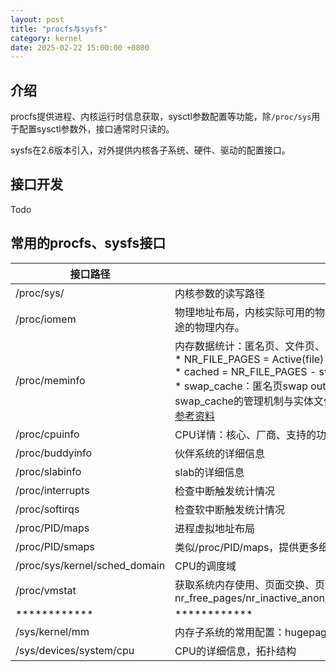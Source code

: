 ```yaml
---
layout: post
title: "procfs与sysfs"
category: kernel
date: 2025-02-22 15:00:00 +0800
---
```


## 介绍

procfs提供进程、内核运行时信息获取，sysctl参数配置等功能，除`/proc/sys`用于配置sysctl参数外，接口通常时只读的。

sysfs在2.6版本引入，对外提供内核各子系统、硬件、驱动的配置接口。

## 接口开发

Todo

## 常用的procfs、sysfs接口

|接口路径|作用|
|-|-|
|/proc/sys/|内核参数的读写路径|
|/proc/iomem|物理地址布局，内核实际可用的物理内存是System RAM，free查到的结果需要从System RAM中删除一些Reserved等特殊用途的物理内存。|
|/proc/meminfo|内存数据统计：匿名页、文件页、大页、交换分区等等大小 <https://blog.39hope.com/?p=184><br>* NR_FILE_PAGES = Active(file) + Inactive(file) + Shmem<br>* cached = NR_FILE_PAGES - swap_cache - buffer<br>* swap_cache：匿名页swap out后重新swap in后分配的内存，会使用到swap_cache的有Shmem、AnonPages，swap_cache的管理机制与实体文件类似，也属于page_cache<br>[参考资料](https://www.jianshu.com/p/391f42f8fb0d)|
|/proc/cpuinfo|CPU详情：核心、厂商、支持的功能等|
|/proc/buddyinfo|伙伴系统的详细信息|
|/proc/slabinfo|slab的详细信息|
|/proc/interrupts|检查中断触发统计情况|
|/proc/softirqs|检查软中断触发统计情况|
|/proc/PID/maps|进程虚拟地址布局|
|/proc/PID/smaps|类似/proc/PID/maps，提供更多细节：<https://www.cnblogs.com/aspirs/p/13896571.html>|
|/proc/sys/kernel/sched_domain|CPU的调度域|
|/proc/vmstat|获取系统内存使用、页面交换、页面回收等方面的数据，例如：nr_free_pages/nr_inactive_anon/nr_active_anon/nr_inactive_file/nr_active_file/nr_dirty/nr_writeback/pgfault/pgmajfault|
|************|************|
|/sys/kernel/mm|内存子系统的常用配置：hugepages、swap、transparent_hugepage|
|/sys/devices/system/cpu|CPU的详细信息，拓扑结构|